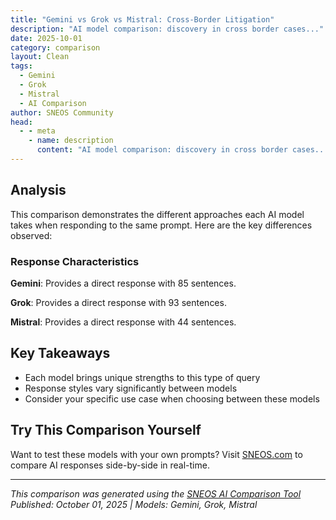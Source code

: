 ```yaml
---
title: "Gemini vs Grok vs Mistral: Cross-Border Litigation"
description: "AI model comparison: discovery in cross border cases..."
date: 2025-10-01
category: comparison
layout: Clean
tags:
  - Gemini
  - Grok
  - Mistral
  - AI Comparison
author: SNEOS Community
head:
  - - meta
    - name: description
      content: "AI model comparison: discovery in cross border cases..."
---
```


<ChatComparison
  title="Gemini vs Grok vs Mistral: Cross-Border Litigation"
  prompt="discovery in cross border cases"
  :responses='{
    "Gemini": "Cross-border discovery, also known as international discovery, is the process of obtaining evidence from individuals or entities located in foreign countries for use in a legal proceeding. It\u0027s a complex area due to variations in legal systems, sovereignty concerns, and data privacy regulations. Here\u0027s a breakdown of key aspects:\n\n**1. Legal Frameworks and Treaties**\n\n*   **Hague Evidence Convention (HEC):** The most significant international treaty governing cross-border discovery.  It establishes procedures for obtaining evidence from signatory countries, primarily through letters of request (also known as letters rogatory). It aims to streamline the process and ensure that discovery requests comply with both the requesting court\u0027s rules and the laws of the country where the evidence is located.\n\n    *   **Letters of Request:** A formal request from the requesting court to a court in the foreign country, asking for assistance in obtaining evidence. It specifies the information needed, the procedures for obtaining it, and any safeguards to protect the rights of the individuals involved.\n    *   **Benefits of Using the HEC:** Provides a mechanism recognized by many countries, promotes cooperation, and offers some degree of predictability.\n    *   **Limitations of the HEC:** Some countries have made reservations to the HEC, limiting its scope. It can also be a slower and more formal process.  Some countries are more cooperative than others.\n\n*   **Bilateral Treaties:** Some countries have bilateral treaties with each other that address specific issues related to legal assistance and discovery.\n\n*   **Federal Rules of Civil Procedure (FRCP) - Rule 28(b):**  This U.S. rule addresses taking depositions in a foreign country.\n\n*   **Foreign Laws:** It\u0027s crucial to understand the laws of the country where the evidence is located.  These laws may restrict the type of evidence that can be obtained, the procedures for obtaining it, and the use of that evidence in foreign courts.  Key areas to consider include:\n\n    *   **Data Privacy Laws:** (e.g., GDPR in Europe) These laws can significantly restrict the transfer of personal data across borders.  Consent may be required, or data may need to be anonymized.\n    *   **Blocking Statutes:** Some countries have laws that prohibit their citizens or companies from complying with foreign discovery requests.  These are often enacted to protect national sovereignty or economic interests.\n    *   **Bank Secrecy Laws:** These laws protect the confidentiality of banking information and can make it difficult to obtain financial records.\n\n**2. Discovery Methods**\n\n*   **Depositions:** Taking the testimony of a witness under oath.  Depositions can be taken in person or remotely (e.g., via video conference).  Arranging depositions in a foreign country requires careful planning and coordination.\n    *   **Choosing the Location:**  Consider the convenience of the witness, the laws of the foreign country, and the potential for travel restrictions.\n    *   **Using a Local Lawyer:**  Engaging a local lawyer to assist with the deposition can be invaluable.  They can advise on local customs, procedures, and laws.\n*   **Interrogatories:** Written questions that must be answered under oath.\n*   **Requests for Production of Documents:**  Requests for parties to produce specific documents or categories of documents.  This can be challenging in cross-border cases due to data privacy laws and blocking statutes.\n*   **Requests for Admission:**  Requests for a party to admit or deny certain facts.\n*   **Subpoenas:** A legal order requiring a person to appear in court or produce documents.  Subpoenas can only be served within the jurisdiction of the court issuing them.  For individuals or entities located in foreign countries, a letter of request may be necessary to obtain compliance.\n*   **Inspection of Premises:** Under some circumstances, the court may allow for the inspection of real or personal property.\n\n**3. Key Considerations and Best Practices**\n\n*   **Early Planning:**  Cross-border discovery should be considered early in the litigation process.  This allows time to assess the potential challenges and develop a strategy for obtaining the necessary evidence.\n*   **Narrowly Tailored Requests:** Discovery requests should be as specific and narrowly tailored as possible to avoid being overly burdensome or intrusive.  This increases the likelihood of compliance and reduces the risk of objections.\n*   **Cultural Sensitivity:**  Be aware of cultural differences and customs when dealing with individuals or entities in foreign countries.\n*   **Translation:**  All documents and communications should be translated into the language of the foreign country.\n*   **Expert Legal Advice:**  Consult with lawyers who have experience in cross-border discovery.  They can advise on the applicable laws and procedures, negotiate with foreign counsel, and represent your interests in foreign courts.\n*   **Cost:** Cross-border discovery can be expensive due to travel costs, translation fees, expert witness fees, and legal fees.  It\u0027s important to factor these costs into your litigation budget.\n*   **Comity:**  Comity is the principle that courts in one jurisdiction should respect the laws and judicial decisions of other jurisdictions.  Courts in the U.S. often consider comity when deciding whether to enforce foreign discovery requests.\n*   **Data Security:** If sensitive data is being transferred across borders, ensure adequate security measures are in place to protect it from unauthorized access or disclosure.\n*   **Timing:** Obtaining evidence from foreign countries can take a significant amount of time.  Be prepared for delays and plan accordingly.\n*   **Alternatives to Formal Discovery:** Explore alternative methods for obtaining information, such as publicly available information, expert opinions, or witness interviews.  Sometimes, informal methods can be more efficient and less expensive than formal discovery.\n*   **Cooperation:**  Whenever possible, try to cooperate with the opposing party to streamline the discovery process.  This can help reduce costs and delays.\n\n**4. Examples of Cross-Border Discovery Issues**\n\n*   **A U.S. company sues a foreign company for breach of contract.  The U.S. company needs to obtain documents from the foreign company\u0027s headquarters in another country.**  The U.S. company might use the Hague Evidence Convention to request the documents through a letter of request.\n*   **A plaintiff in a personal injury case needs to depose a witness who lives in another country.** The plaintiff would need to arrange for the deposition to be taken in the foreign country, comply with local laws, and potentially obtain any necessary visas.\n*   **A company is being investigated for alleged antitrust violations.  The government needs to obtain data stored on servers located in another country.**  This would likely involve complex legal issues related to data privacy and international cooperation.\n\n**5. Recent Developments**\n\n*   **Increased Scrutiny of Data Transfers:**  Data privacy laws, such as the GDPR, are becoming increasingly strict, making it more difficult to transfer personal data across borders.\n*   **Cybersecurity Concerns:**  Data breaches and cyberattacks are a growing concern, leading to greater emphasis on data security in cross-border discovery.\n*   **Remote Depositions and Virtual Hearings:**  The COVID-19 pandemic accelerated the use of remote depositions and virtual hearings, which may become more common in cross-border cases.\n\n**In summary,** cross-border discovery requires careful planning, a thorough understanding of the applicable laws and procedures, and the assistance of experienced legal counsel. It\u0027s a complex area with numerous challenges, but with proper preparation and execution, it can be an effective tool for obtaining evidence in international legal disputes.\n",
    "Grok": "Discovery in cross-border cases refers to the legal process of obtaining evidence or information from parties or entities located in different jurisdictions during litigation or legal proceedings. It is a critical phase in international disputes, as it often involves navigating complex legal systems, differing procedural rules, cultural differences, and issues of sovereignty. Below is an overview of key aspects related to discovery in cross-border cases:\n\n---\n\n### 1. **What is Discovery?**\nDiscovery is the pre-trial phase in a lawsuit where parties exchange information, documents, and evidence relevant to the case. This can include depositions, interrogatories, requests for production of documents, and requests for admissions. In cross-border cases, discovery often involves obtaining evidence from a foreign jurisdiction or entity.\n\n---\n\n### 2. **Challenges in Cross-Border Discovery**\nCross-border discovery poses unique challenges due to differences in legal systems, data protection laws, and sovereignty issues. Some common challenges include:\n- **Jurisdictional Conflicts**: Different countries have varying rules on whether and how foreign courts can compel evidence from their citizens or entities.\n- **Data Privacy Laws**: Laws like the European Union\u0027s General Data Protection Regulation (GDPR) or China\u0027s Personal Information Protection Law (PIPL) impose strict requirements on the transfer of personal data across borders, which can complicate discovery.\n- **Blocking Statutes**: Some countries have laws that prohibit or restrict the production of evidence for foreign legal proceedings (e.g., France\u0027s Blocking Statute, which limits compliance with foreign discovery requests).\n- **Language and Cultural Barriers**: Translating documents and understanding foreign legal or business practices can create delays and misunderstandings.\n- **Enforcement Issues**: A foreign court may not recognize or enforce a discovery order issued by another jurisdiction.\n\n---\n\n### 3. **Mechanisms for Cross-Border Discovery**\nTo address these challenges, several mechanisms and international frameworks exist to facilitate discovery in cross-border cases:\n- **Hague Evidence Convention (1970)**: Officially known as the Convention on the Taking of Evidence Abroad in Civil or Commercial Matters, this treaty provides a framework for obtaining evidence from one signatory country for use in legal proceedings in another. It allows for:\n  - Requests through \u0022Letters of Request\u0022 (or Letters Rogatory) sent via central authorities.\n  - Limited direct evidence collection in some cases.\n  - Note: Not all countries are signatories, and even among signatories, implementation varies.\n- **Letters Rogatory**: A formal request from a court in one jurisdiction to a court in another jurisdiction to assist in obtaining evidence. This process can be slow and is subject to the foreign court\u0027s discretion.\n- **Bilateral Treaties**: Some countries have bilateral agreements to facilitate evidence gathering in legal proceedings.\n- **Mutual Legal Assistance Treaties (MLATs)**: Primarily used in criminal cases, MLATs allow governments to assist each other in obtaining evidence or information.\n- **Direct Discovery Under Local Laws**: In some jurisdictions, parties may directly seek discovery under the local court\u0027s rules if the court has jurisdiction over the party or evidence.\n- **Arbitration Rules**: In international arbitration, discovery may be governed by the rules of the arbitral institution (e.g., ICC, LCIA) or agreed-upon procedures, which often provide more flexibility than national court rules.\n- **Section 1782 Discovery (U.S.)**: Under 28 U.S.C. \u00A7 1782, U.S. federal courts can assist foreign or international tribunals by ordering discovery from persons or entities within the U.S. This is often used by foreign litigants to access evidence located in the U.S.\n\n---\n\n### 4. **Key Considerations in Cross-Border Discovery**\nParties involved in cross-border cases must consider the following:\n- **Choice of Forum**: The jurisdiction where the case is filed can significantly impact the discovery process. For example, U.S. courts allow broad discovery, while many civil law jurisdictions (e.g., in Europe) have more limited discovery rules.\n- **Data Protection Compliance**: Ensure compliance with data privacy laws when transferring or processing personal data. This may require anonymization, redaction, or obtaining consent.\n- **Cost and Time**: Cross-border discovery can be expensive and time-consuming due to translation, legal fees in multiple jurisdictions, and delays in international cooperation.\n- **Local Counsel**: Engaging local legal experts in the foreign jurisdiction is often necessary to navigate local laws and procedures.\n- **Sanctions and Penalties**: Failure to comply with foreign laws (e.g., data privacy or blocking statutes) can result in penalties, while non-compliance with a discovery order may lead to sanctions in the issuing jurisdiction.\n\n---\n\n### 5. **Best Practices for Cross-Border Discovery**\n- **Plan Early**: Identify potential discovery needs and jurisdictional issues at the outset of the case.\n- **Leverage Technology**: Use e-discovery tools to manage large volumes of data and ensure compliance with privacy laws (e.g., data minimization and secure storage).\n- **Negotiate Scope**: Work with opposing parties to narrow the scope of discovery to avoid unnecessary costs and conflicts.\n- **Seek Court Guidance**: If disputes arise, seek clarification or protective orders from the court to balance competing legal obligations (e.g., foreign blocking statutes vs. discovery orders).\n- **Use International Frameworks**: Opt for mechanisms like the Hague Evidence Convention or Section 1782 where applicable to streamline the process.\n\n---\n\n### 6. **Examples of Cross-Border Discovery in Practice**\n- **U.S. Litigation Involving European Data**: A U.S. court may order discovery of documents held by a European subsidiary, but GDPR restrictions could limit the transfer of personal data. The parties might need to negotiate redactions or use a data processing agreement.\n- **International Arbitration**: In a dispute under UNCITRAL rules, the tribunal may allow limited discovery based on the IBA Rules on the Taking of Evidence in International Arbitration, which balances common law and civil law traditions.\n- **Section 1782 Case**: A foreign company involved in litigation in Germany may apply to a U.S. court under Section 1782 to obtain evidence from a U.S.-based witness for use in the German proceeding.\n\n---\n\n### 7. **Recent Developments**\n- **Increasing Digital Evidence**: With the rise of cloud storage and digital communications, cross-border discovery often involves electronically stored information (ESI), raising new issues related to data sovereignty and cybersecurity.\n- **Stricter Privacy Laws**: The global trend toward stricter data protection (e.g., GDPR, PIPL) has made cross-border discovery more complex, as companies must balance compliance with multiple regimes.\n- **Court Rulings on Section 1782**: The U.S. Supreme Court\u2019s 2022 decision in *ZF Automotive US, Inc. v. Luxshare, Ltd.* clarified that Section 1782 does not apply to private commercial arbitrations, limiting its scope in some cross-border disputes.\n\n---\n\n### Conclusion\nDiscovery in cross-border cases requires careful planning, an understanding of international legal frameworks, and compliance with conflicting laws across jurisdictions. Parties should work with experienced counsel in all relevant jurisdictions to ensure a smooth process and avoid legal pitfalls. By leveraging international treaties, local laws, and strategic negotiation, cross-border discovery can be managed effectively despite its inherent complexities.\n\nIf you have a specific jurisdiction or case in mind, I can provide more detailed guidance tailored to that context!",
    "Mistral": "Discovery in cross-border cases, often referred to as international discovery or transnational discovery, involves the process of obtaining evidence or information from one jurisdiction for use in legal proceedings in another jurisdiction. This process can be complex due to differences in legal systems, privacy laws, and international agreements. Here are some key aspects and mechanisms involved in cross-border discovery:\n\n### Key Aspects\n\n1. **Legal Frameworks**:\n   - **Hague Convention on the Taking of Evidence Abroad in Civil or Commercial Matters**: This is a multilateral treaty that provides a framework for obtaining evidence in civil or commercial matters across borders.\n   - **Bilateral Treaties**: Some countries have bilateral agreements that facilitate the exchange of evidence.\n   - **Domestic Laws**: Each country has its own laws governing the collection and sharing of evidence, which must be considered.\n\n2. **Privacy and Data Protection**:\n   - **GDPR (General Data Protection Regulation)**: In the European Union, GDPR imposes strict rules on the transfer of personal data outside the EU.\n   - **Local Privacy Laws**: Other countries have their own privacy laws that must be complied with.\n\n3. **Jurisdictional Issues**:\n   - **Conflict of Laws**: Determining which country\u0027s laws apply to the discovery process can be challenging.\n   - **Enforceability**: Ensuring that the evidence obtained can be used in the jurisdiction where the case is being heard.\n\n### Mechanisms for Cross-Border Discovery\n\n1. **Letters Rogatory**:\n   - These are formal requests from a court in one country to a court in another country to obtain evidence. They are often used in civil cases.\n\n2. **Hague Convention Requests**:\n   - Under the Hague Convention, a party can request the taking of evidence through a central authority in the foreign country. This process is more formalized and can be more efficient than letters rogatory.\n\n3. **Mutual Legal Assistance Treaties (MLATs)**:\n   - These are bilateral agreements between countries that facilitate the exchange of evidence in criminal cases.\n\n4. **Direct Requests**:\n   - In some cases, parties may make direct requests to foreign entities or individuals for evidence, but this approach can be limited by local laws and regulations.\n\n5. **E-Discovery**:\n   - With the increasing use of electronic data, e-discovery involves the collection, preservation, and review of electronic information. This can be particularly challenging in cross-border cases due to data privacy laws.\n\n### Challenges\n\n1. **Legal and Cultural Differences**:\n   - Different legal systems have varying standards for what constitutes admissible evidence and how it should be collected.\n\n2. **Cost and Time**:\n   - Cross-border discovery can be time-consuming and expensive, especially if multiple jurisdictions are involved.\n\n3. **Confidentiality and Privilege**:\n   - Ensuring that confidential information and privileged communications are protected during the discovery process.\n\n4. **Technological Barriers**:\n   - Differences in technology and data storage practices can complicate the collection and transfer of electronic evidence.\n\n### Best Practices\n\n1. **Early Planning**:\n   - Identify potential cross-border issues early in the litigation process and develop a strategy for addressing them.\n\n2. **Local Counsel**:\n   - Engage local counsel in the foreign jurisdiction to navigate local laws and procedures.\n\n3. **Compliance with Privacy Laws**:\n   - Ensure that all data collection and transfer comply with relevant privacy laws and regulations.\n\n4. **Documentation**:\n   - Maintain thorough documentation of all steps taken in the discovery process to ensure transparency and compliance.\n\n5. **Cultural Sensitivity**:\n   - Be aware of cultural differences and sensitivities that may affect the discovery process.\n\nBy understanding these aspects and mechanisms, parties involved in cross-border cases can navigate the complexities of international discovery more effectively."
  }'
  published-date="23:23"
/>

## Analysis

This comparison demonstrates the different approaches each AI model takes when responding to the same prompt. Here are the key differences observed:

### Response Characteristics

**Gemini**: Provides a direct response with 85 sentences. 

**Grok**: Provides a direct response with 93 sentences. 

**Mistral**: Provides a direct response with 44 sentences. 

## Key Takeaways

- Each model brings unique strengths to this type of query
- Response styles vary significantly between models
- Consider your specific use case when choosing between these models

## Try This Comparison Yourself

Want to test these models with your own prompts? Visit [SNEOS.com](https://sneos.com) to compare AI responses side-by-side in real-time.

---

*This comparison was generated using the [SNEOS AI Comparison Tool](https://sneos.com)*
*Published: October 01, 2025 | Models: Gemini, Grok, Mistral*
